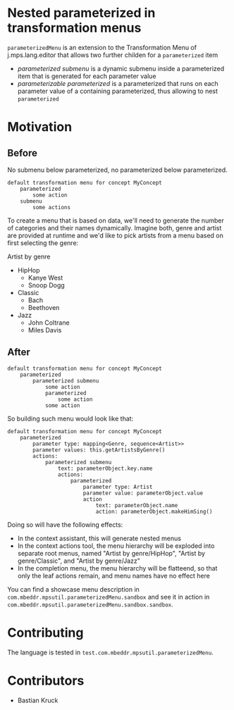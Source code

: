 # Nested parameterized in transformation menus

`parameterizedMenu` is an extension to the Transformation Menu of j.mps.lang.editor that allows two further childen for a `parameterized` item

- *parameterized submenu* is a dynamic submenu inside a parameterized item that is generated for each parameter value
- *parameterizable parameterized* is a parameterized that runs on each parameter value of a containing parameterized, thus allowing to nest `parameterized`

# Motivation

## Before
No submenu below parameterized, no parameterized below parameterized.

```
default transformation menu for concept MyConcept
	parameterized
		some action
	submenu
		some actions
```

To create a menu that is based on data, we'll need to generate the number of categories and their names dynamically. Imagine both, genre and artist are provided at runtime and we'd like to pick artists from a menu based on first selecting the genre:

Artist by genre
- HipHop
  - Kanye West
  - Snoop Dogg
- Classic
  - Bach
  - Beethoven
- Jazz
  - John Coltrane
  - Miles Davis

## After

```
default transformation menu for concept MyConcept
	parameterized
		parameterized submenu
			some action
			parameterized
				some action
			some action
```

So building such menu would look like that:

```
default transformation menu for concept MyConcept
	parameterized
		parameter type: mapping<Genre, sequence<Artist>>
		parameter values: this.getArtistsByGenre()
		actions:
			parameterized submenu
				text: parameterObject.key.name
				actions:
					parameterized
						parameter type: Artist
						parameter value: parameterObject.value
						action
							text: parameterObject.name
							action: parameterObject.makeHimSing()
```

Doing so will have the following effects:

- In the context assistant, this will generate nested menus
- In the context actions tool, the menu hierarchy will be exploded into separate root menus, named "Artist by genre/HipHop", "Artist by genre/Classic", and "Artist by genre/Jazz"
- In the completion menu, the menu hierarchy will be flatteend, so that only the leaf actions remain, and menu names have no effect here

You can find a showcase menu description in `com.mbeddr.mpsutil.parameterizedMenu.sandbox` and see it in action in `com.mbeddr.mpsutil.parameterizedMenu.sandbox.sandbox`.

# Contributing

The language is tested in `test.com.mbeddr.mpsutil.parameterizedMenu`.


# Contributors
- Bastian Kruck
